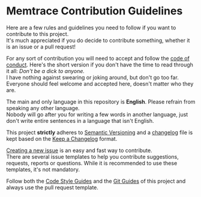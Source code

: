 # Memtrace Contribution Guidelines #

Here are a few rules and guidelines you need to follow if you want to contribute
 to this project.  
It's much appreciated if you do decide to contribute something, whether it is
 an issue or a pull request!

For any sort of contribution you will need to accept and follow the
 [code of conduct](./CODE_OF_CONDUCT.md). Here's the short version if you don't
 have the time to read through it all: *Don't be a dick to anyone.*  
I have nothing against swearing or joking around, but don't go too far.  
Everyone should feel welcome and accepted here, doesn't matter who they are.

The main and only language in this repository is **English**. Please refrain
 from speaking any other language.  
Nobody will go after you for writing a few words in another language, just don't
 write entire sentences in a language that isn't English.

This project **strictly** adheres to [Semantic Versioning] and a
 [changelog](./CHANGELOG.md) file is kept based on the [Keep a Changelog] format.

[Creating a new issue] is an easy and fast way to contribute.  
There are several issue templates to help you contribute suggestions, requests,
 reports or questions. While it is recommended to use these templates, it's not
 mandatory.

Follow both the [Code Style Guides] and the [Git Guides] of this project and
 always use the pull request template.

[Semantic Versioning]: https://semver.org/spec/v2.0.0.html "Semantic Versioning v2.0.0"
[Keep a Changelog]: https://keepachangelog.com/en/1.0.0/ "Keep a Changelog v1.0.0"
[Creating a new issue]: https://github.com/mfederczuk/memtrace/issues/new/choose "Create new Issue"
[Code Style Guides]: https://mfederczuk.github.io/code-guides "Code Style Guides"
[Git Guides]: https://mfederczuk.github.io/git-guides "Git Guides"

